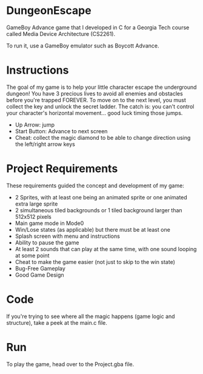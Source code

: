 # DungeonEscape
GameBoy Advance game that I developed in C for a Georgia Tech course called Media Device Architecture (CS2261).

To run it, use a GameBoy emulator such as Boycott Advance.

# Instructions

The goal of my game is to help your little character escape the underground dungeon!
You have 3 precious lives to avoid all enemies and obstacles before you're trapped FOREVER.
To move on to the next level, you must collect the key and unlock the secret ladder.
The catch is: you can't control your character's horizontal movement... good luck timing those jumps.

* Up Arrow: jump
* Start Button: Advance to next screen
* Cheat: collect the magic diamond to be able to change direction using the left/right arrow keys

# Project Requirements

These requirements guided the concept and development of my game:
* 2 Sprites, with at least one being an animated sprite or one animated extra large sprite
* 2 simultaneous tiled backgrounds or 1 tiled background larger than 512x512 pixels
* Main game mode in Mode0
* Win/Lose states (as applicable) but there must be at least one
* Splash screen with menu and instructions
* Ability to pause the game
* At least 2 sounds that can play at the same time, with one sound looping at some point
* Cheat to make the game easier (not just to skip to the win state)
* Bug-Free Gameplay
* Good Game Design

# Code
If you're trying to see where all the magic happens (game logic and structure), take a peek at the main.c file.

# Run
To play the game, head over to the Project.gba file.

